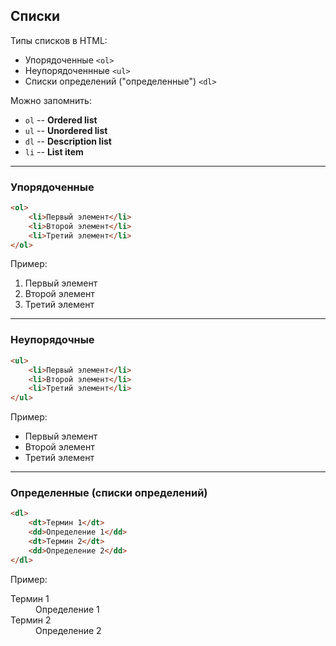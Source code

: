 ## Списки

Типы списков в HTML:
- Упорядоченные `<ol>`
- Неупорядоченнные `<ul>`
- Списки определений ("определенные") `<dl>`

Можно запомнить: 
- `ol` -- **Ordered list**
- `ul` -- **Unordered list**
- `dl` -- **Description list**
- `li` -- **List item**

---



### Упорядоченные

```html
<ol>
    <li>Первый элемент</li>
    <li>Второй элемент</li>
    <li>Третий элемент</li>
</ol>
```
Пример:
<ol>
    <li>Первый элемент</li>
    <li>Второй элемент</li>
    <li>Третий элемент</li>
</ol>

---

### Неупорядочные 

```html
<ul>
    <li>Первый элемент</li>
    <li>Второй элемент</li>
    <li>Третий элемент</li>
</ul>
```
Пример:
<ul>
    <li>Первый элемент</li>
    <li>Второй элемент</li>
    <li>Третий элемент</li>
</ul>

---

### Определенные (списки определений)

```html
<dl>
    <dt>Термин 1</dt>
    <dd>Определение 1</dd>
    <dt>Термин 2</dt>
    <dd>Определение 2</dd>
</dl>
```

Пример:
<dl>
    <dt>Термин 1</dt>
    <dd>Определение 1</dd>
    <dt>Термин 2</dt>
    <dd>Определение 2</dd>
</dl>